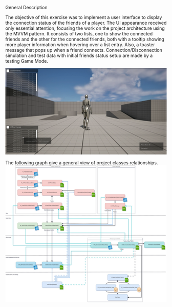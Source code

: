 General Description

The objective of this exercise was to implement a user interface to display the connection status of the friends of a player.
The UI appearance received only essential attention, focusing the work on the project architecture using the MVVM pattern.
It consists of two lists, one to show the connected friends and the other for the connected friends, both with a tooltip
showing more player information when hovering over a list entry. Also, a toaster message that pops up when a friend connects.
Connection/Disconnection simulation and test data with initial friends status setup are made by a testing Game Mode.

![graph](https://github.com/LeandroDornela/Unreal-UMG-exercise-friendsStatus/blob/main/Doc/screenshot.png)

The following graph give a general view of project classes relationships.
![graph](https://github.com/LeandroDornela/Unreal-UMG-exercise-friendsStatus/blob/main/Doc/graph.jpg)
